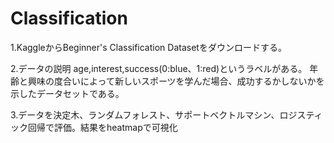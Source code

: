 # Classification

1.KaggleからBeginner's Classification Datasetをダウンロードする。

2.データの説明
age,interest,success(0:blue、1:red)というラベルがある。
年齢と興味の度合いによって新しいスポーツを学んだ場合、成功するかしないかを示したデータセットである。

3.データを決定木、ランダムフォレスト、サポートベクトルマシン、ロジスティック回帰で評価。結果をheatmapで可視化
